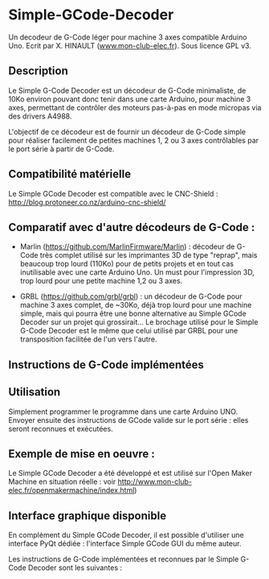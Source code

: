 # Simple-GCode-Decoder
Un decodeur de G-Code léger pour machine 3 axes compatible Arduino Uno. Ecrit par X. HINAULT (www.mon-club-elec.fr). Sous licence GPL v3. 

## Description 
Le Simple G-Code Decoder est un décodeur de G-Code minimaliste, de 10Ko environ pouvant donc tenir dans une carte Arduino, pour machine 3 axes, permettant de contrôler des moteurs pas-à-pas en mode micropas via des drivers A4988. 

L'objectif de ce décodeur est de fournir un décodeur de G-Code simple pour réaliser facilement de petites machines 1, 2 ou 3 axes contrôlables par le port série à partir de G-Code. 

## Compatibilité matérielle 

Le Simple GCode Decoder est compatible avec le CNC-Shield : http://blog.protoneer.co.nz/arduino-cnc-shield/

## Comparatif avec d'autre décodeurs de G-Code :

- Marlin (https://github.com/MarlinFirmware/Marlin) : décodeur de G-Code très complet utilisé sur les imprimantes 3D de type "reprap", mais beaucoup trop lourd (110Ko) pour de petits projets et en tout cas inutilisable avec une carte Arduino Uno. Un must pour l'impression 3D, trop lourd pour une petite machine 1,2 ou 3 axes.
 

- GRBL (https://github.com/grbl/grbl) : un décodeur de G-Code pour machine 3 axes complet, de ~30Ko, déjà trop lourd pour une machine simple, mais qui pourra être une bonne alternative au Simple GCode Decoder sur un projet qui grossirait... Le brochage utilisé pour le Simple G-Code Decoder est le même que celui utilisé par GRBL pour une transposition facilitée de l'un vers l'autre. 

## Instructions de G-Code implémentées

## Utilisation 

Simplement programmer le programme dans une carte Arduino UNO. Envoyer ensuite des instructions de GCode valide sur le port série : elles seront reconnues et exécutées. 

## Exemple de mise en oeuvre : 

Le Simple GCode Decoder a été développé et est utilisé sur l'Open Maker Machine en situation réelle : voir http://www.mon-club-elec.fr/openmakermachine/index.html)

## Interface graphique disponible

En complément du Simple GCode Decoder, il est possible d'utiliser une interface PyQt dédiée : l'interface Simple GCode GUI du même auteur. 


Les instructions de G-Code implémentées et reconnues par le Simple G-Code Decoder sont les suivantes : 

